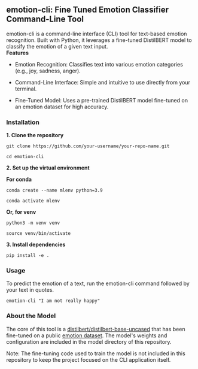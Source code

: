 ## emotion-cli: Fine Tuned Emotion Classifier Command-Line Tool
emotion-cli is a command-line interface (CLI) tool for text-based emotion recognition. Built with Python, it leverages a fine-tuned DistilBERT model to classify the emotion of a given text input.
<br>
**Features**
- Emotion Recognition: Classifies text into various emotion categories (e.g., joy, sadness, anger).

- Command-Line Interface: Simple and intuitive to use directly from your terminal.

- Fine-Tuned Model: Uses a pre-trained DistilBERT model fine-tuned on an emotion dataset for high accuracy.

### Installation

**1. Clone the repository**

`git clone https://github.com/your-username/your-repo-name.git `

`cd emotion-cli`

**2. Set up the virtual environment**

**For conda**

`conda create --name mlenv python=3.9`

`conda activate mlenv`

**Or, for venv**

`python3 -m venv venv`

`source venv/bin/activate`

**3. Install dependencies**

`pip install -e .`

### Usage

To predict the emotion of a text, run the emotion-cli command followed by your text in quotes.

`emotion-cli "I am not really happy"`

### About the Model

The core of this tool is a [distilbert/distilbert-base-uncased](https://huggingface.co/distilbert/distilbert-base-uncased) that has been fine-tuned on a public [emotion dataset](https://huggingface.co/datasets/dair-ai/emotion). The model's weights and configuration are included in the model directory of this repository.

Note: The fine-tuning code used to train the model is not included in this repository to keep the project focused on the CLI application itself.
